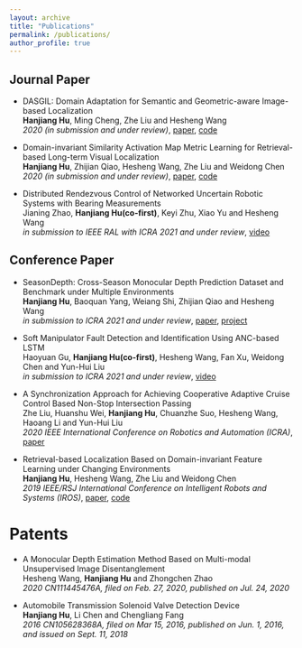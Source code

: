 ```yaml
---
layout: archive
title: "Publications"
permalink: /publications/
author_profile: true
---
```

## Journal Paper
* DASGIL: Domain Adaptation for Semantic and Geometric-aware Image-based Localization <br>
**Hanjiang Hu**, Ming Cheng, Zhe Liu and Hesheng Wang <br>
_2020 (in submission and under review)_, [paper](https://arxiv.org/pdf/2010.00573.pdf), [code](https://github.com/HanjiangHu/DASGIL)

* Domain-invariant Similarity Activation Map Metric Learning for Retrieval-based Long-term Visual Localization <br>
**Hanjiang Hu**, Zhijian Qiao, Hesheng Wang, Zhe Liu and Weidong Chen <br>
_2020 (in submission and under review)_, [paper](https://arxiv.org/pdf/2009.07719.pdf), [code](https://github.com/HanjiangHu/DISAM)

* Distributed Rendezvous Control of Networked Uncertain Robotic Systems with Bearing Measurements <br>
Jianing Zhao, **Hanjiang Hu(co-first)**, Keyi Zhu, Xiao Yu and Hesheng Wang <br> 
_in submission to IEEE RAL with ICRA 2021 and under review_, [video](https://youtu.be/iJuPWT8fPFU)

## Conference Paper
* SeasonDepth: Cross-Season Monocular Depth Prediction Dataset and Benchmark under Multiple Environments <br>
**Hanjiang Hu**, Baoquan Yang, Weiang Shi, Zhijian Qiao and Hesheng Wang <br> 
_in submission to ICRA 2021 and under review_, [paper](https://arxiv.org/pdf/2011.04408.pdf), [project](https://github.com/SeasonDepth/SeasonDepth)

* Soft Manipulator Fault Detection and Identification Using ANC-based LSTM <br>
Haoyuan Gu, **Hanjiang Hu(co-first)**, Hesheng Wang, Fan Xu, Weidong Chen and Yun-Hui Liu <br> 
_in submission to ICRA 2021 and under review_, [video](https://youtu.be/cZ5Iwcn8TQ4)

* A Synchronization Approach for Achieving Cooperative Adaptive Cruise Control Based Non-Stop Intersection Passing <br>
Zhe Liu, Huanshu Wei, **Hanjiang Hu**, Chuanzhe Suo, Hesheng Wang, Haoang Li and Yun-Hui Liu <br>
_2020 IEEE International Conference on Robotics and Automation (ICRA)_, [paper](https://ieeexplore.ieee.org/abstract/document/9196991/)

* Retrieval-based Localization Based on Domain-invariant Feature Learning under Changing Environments <br>
**Hanjiang Hu**, Hesheng Wang, Zhe Liu and Weidong Chen <br>
_2019 IEEE/RSJ International Conference on Intelligent Robots and Systems (IROS)_, [paper](https://ieeexplore.ieee.org/document/8968047), [code](https://github.com/HanjiangHu/DIFL-FCL)

# Patents

* A Monocular Depth Estimation Method Based on Multi-modal Unsupervised Image Disentanglement <br>
Hesheng Wang, **Hanjiang Hu** and Zhongchen Zhao <br>
_2020 CN111445476A, filed on Feb. 27, 2020, published on Jul. 24, 2020_
<!-- , [link](https://worldwide.espacenet.com/patent/search/family/071627081/publication/CN111445476A?q=CN111445476A) -->

* Automobile Transmission Solenoid Valve Detection Device <br>
**Hanjiang Hu**, Li Chen and Chengliang Fang <br>
_2016 CN105628368A, filed on Mar 15, 2016, published on Jun. 1, 2016, and issued on Sept. 11, 2018_
<!-- , [link](https://worldwide.espacenet.com/patent/search/family/056043507/publication/CN105628368A?q=CN105628368A) -->
